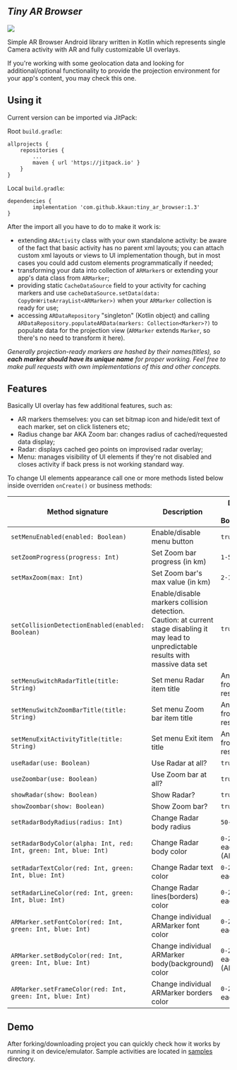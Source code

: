 ## *Tiny AR Browser*

[![](https://jitpack.io/v/kkaun/tiny_ar_browser.svg)](https://jitpack.io/#kkaun/tiny_ar_browser)


Simple AR Browser Android library written in Kotlin which represents single 
Camera activity with AR and fully customizable UI overlays. 

If you're working with some geolocation data and looking for additional/optional 
functionality to provide the projection environment for your app's content, 
you may check this one.


## Using it

Current version can be imported via JitPack:

Root `build.gradle`:

	allprojects {
		repositories {
			...
			maven { url 'https://jitpack.io' }
		}
	}

Local `build.gradle`:

	dependencies {
	        implementation 'com.github.kkaun:tiny_ar_browser:1.3'
	}

After the import all you have to do to make it work is:
- extending `ARActivity` class with your own standalone activity: be aware of the fact that 
basic activity has no parent xml layouts; you can attach custom xml 
layouts or views to UI implementation though, but in most cases you could add 
custom elements programmatically if needed;
- transforming your data into collection of `ARMarker`s
or extending your app's data class from `ARMarker`;
- providing static `CacheDataSource` field to your activity for caching markers and 
use `cacheDataSource.setData(data: CopyOnWriteArrayList<ARMarker>)` 
when your `ARMarker` collection is ready for use;
- accessing `ARDataRepository` "singleton" (Kotlin object) and calling 
`ARDataRepository.populateARData(markers: Collection<Marker>?)` to populate data 
for the projection view (`ARMarker` extends `Marker`, so there's no need to transform it here).

*Generally projection-ready markers are hashed by their names(titles), 
so **each marker should have its unique name** for proper working. 
Feel free to make pull requests with own implementations of this and other concepts.*


## Features

Basically UI overlay has few additional features, such as:

- AR markers themselves: you can set bitmap icon and hide/edit text 
of each marker, set on click listeners etc;
- Radius change bar AKA Zoom bar: changes radius of cached/requested data display;
- Radar: displays cached geo points on improvised radar overlay;
- Menu: manages visibility of UI elements if they're not disabled 
and closes activity if back press is not working standard way.

To change UI elements appearance call one or more methods listed below 
inside overriden `onCreate()` or business methods: 

| Method signature                                                  | Description | Default args / Boundaries |
|-------------------------------------------------------------------|---|---|
| `setMenuEnabled(enabled: Boolean)`                                | Enable/disable menu button  | `true`  |
| `setZoomProgress(progress: Int)`                                  | Set Zoom bar progress (in km) | `1-5`  |
| `setMaxZoom(max: Int)`                                            | Set Zoom bar's max value (in km) | `2-100`  |
| `setCollisionDetectionEnabled(enabled: Boolean)`                  | Enable/disable markers collision detection. Caution: at current stage disabling it may lead to unpredictable results with massive data set  | `true` |
| `setMenuSwitchRadarTitle(title: String)`                          | Set menu Radar item title  | Any `String` from your resources  |
| `setMenuSwitchZoomBarTitle(title: String)`                        | Set menu Zoom bar item title  | Any `String` from your resources  |
| `setMenuExitActivityTitle(title: String)`                         | Set menu Exit item title  | Any `String` from your resources  |
| `useRadar(use: Boolean)`                                          | Use Radar at all?  | `true`  |
| `useZoombar(use: Boolean)`                                        | Use Zoom bar at all?  | `true`  |
| `showRadar(show: Boolean)`                                        | Show Radar?  | `true`  |
| `showZoombar(show: Boolean)`                                      | Show Zoom bar?  | `true`  |
| `setRadarBodyRadius(radius: Int)`                                 | Change Radar body radius | `50-200`  |
| `setRadarBodyColor(alpha: Int, red: Int, green: Int, blue: Int)`  | Change Radar body color  | `0-255` for each (ARGB)  |
| `setRadarTextColor(red: Int, green: Int, blue: Int)`              | Change Radar text color  | `0-255` for each (RGB)  |
| `setRadarLineColor(red: Int, green: Int, blue: Int)`              | Change Radar lines(borders) color | `0-255` for each (RGB)  |
| `ARMarker.setFontColor(red: Int, green: Int, blue: Int)`          | Change individual ARMarker font color | `0-255` for each (RGB)  |
| `ARMarker.setBodyColor(red: Int, green: Int, blue: Int)`          | Change individual ARMarker body(background) color | `0-255` for each (ARGB)  |
| `ARMarker.setFrameColor(red: Int, green: Int, blue: Int)`         | Change individual ARMarker borders color  | `0-255` for each (RGB)  |


## Demo

After forking/downloading project you can quickly check how it works by running 
it on device/emulator. Sample activities are located in 
[samples](https://github.com/kkaun/tiny_ar_browser/tree/master/samples) directory.
